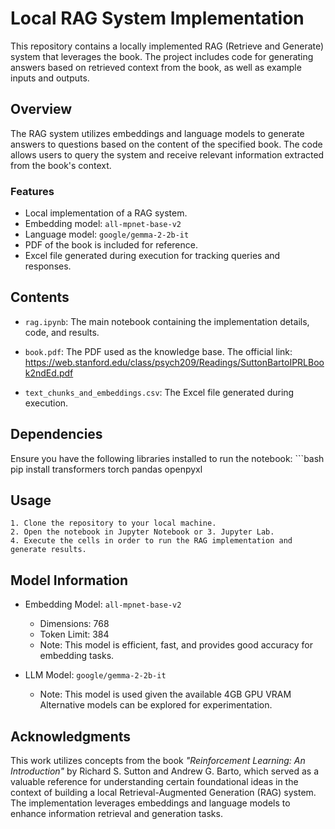 # Local RAG System Implementation

This repository contains a locally implemented RAG (Retrieve and Generate) system that leverages the book. The project includes code for generating answers based on retrieved context from the book, as well as example inputs and outputs.

## Overview

The RAG system utilizes embeddings and language models to generate answers to questions based on the content of the specified book. The code allows users to query the system and receive relevant information extracted from the book's context.

### Features

- Local implementation of a RAG system.
- Embedding model: `all-mpnet-base-v2`
- Language model: `google/gemma-2-2b-it`
- PDF of the book is included for reference.
- Excel file generated during execution for tracking queries and responses.

## Contents
- `rag.ipynb`: The main notebook containing the implementation details, code, and results.
- `book.pdf`: The PDF used as the knowledge base.
    The official link:
    https://web.stanford.edu/class/psych209/Readings/SuttonBartoIPRLBook2ndEd.pdf

- `text_chunks_and_embeddings.csv`: The Excel file generated during execution.

## Dependencies
Ensure you have the following libraries installed to run the notebook:
    ```bash
    pip install transformers torch pandas openpyxl

## Usage
    1. Clone the repository to your local machine.
    2. Open the notebook in Jupyter Notebook or 3. Jupyter Lab.
    4. Execute the cells in order to run the RAG implementation and generate results.

## Model Information
- Embedding Model: `all-mpnet-base-v2`
    - Dimensions: 768
    - Token Limit: 384
    - Note: This model is efficient, fast, and provides good accuracy for embedding tasks.
    
- LLM Model: `google/gemma-2-2b-it`
    - Note: This model is used given the available 4GB GPU VRAM Alternative models can be explored for experimentation.

## Acknowledgments
This work utilizes concepts from the book *"Reinforcement Learning: An Introduction"* by Richard S. Sutton and Andrew G. Barto, which served as a valuable reference for understanding certain foundational ideas in the context of building a local Retrieval-Augmented Generation (RAG) system. The implementation leverages embeddings and language models to enhance information retrieval and generation tasks.